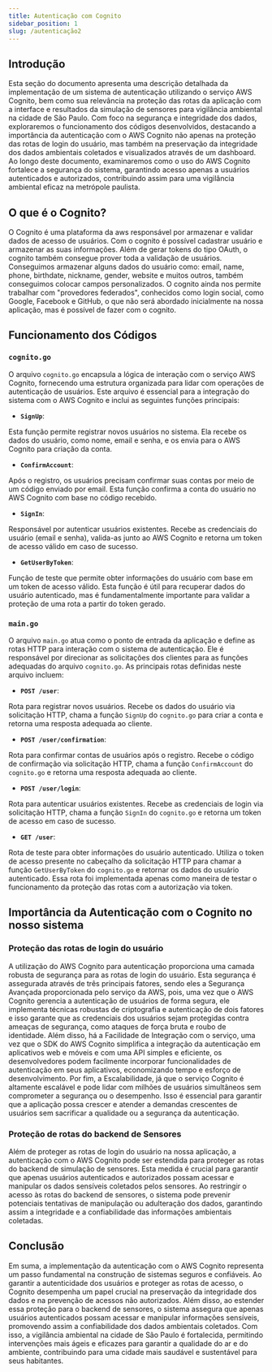 ```yaml
---
title: Autenticação com Cognito
sidebar_position: 1
slug: /autenticação2
---
```


## Introdução

Esta seção do documento apresenta uma descrição detalhada da implementação de um sistema de autenticação utilizando o serviço AWS Cognito, bem como sua relevância na proteção das rotas da aplicação com a interface e resultados da simulação de sensores para vigilância ambiental na cidade de São Paulo. Com foco na segurança e integridade dos dados, exploraremos o funcionamento dos códigos desenvolvidos, destacando a importância da autenticação com o AWS Cognito não apenas na proteção das rotas de login do usuário, mas também na preservação da integridade dos dados ambientais coletados e visualizados através de um dashboard. Ao longo deste documento, examinaremos como o uso do AWS Cognito fortalece a segurança do sistema, garantindo acesso apenas a usuários autenticados e autorizados, contribuindo assim para uma vigilância ambiental eficaz na metrópole paulista.

## O que é o Cognito?

O Cognito é uma plataforma da aws responsável por armazenar e validar dados de acesso de usuários. Com o cognito é possível cadastrar usuário e armazenar as suas informações. Além de gerar tokens do tipo OAuth, o cognito também consegue prover toda a validação de usuários.
Conseguimos armazenar alguns dados do usuário como: email, name, phone, birthdate, nickname, gender, website e muitos outros, também conseguimos colocar campos personalizados.
O cognito ainda nos permite trabalhar com "provedores federados", conhecidos como login social, como Google, Facebook e GitHub, o que não será abordado inicialmente na nossa aplicação, mas é possível de fazer com o cognito.

## Funcionamento dos Códigos

### `cognito.go`

O arquivo `cognito.go` encapsula a lógica de interação com o serviço AWS Cognito, fornecendo uma estrutura organizada para lidar com operações de autenticação de usuários. Este arquivo é essencial para a integração do sistema com o AWS Cognito e inclui as seguintes funções principais:

- **`SignUp`**:

Esta função permite registrar novos usuários no sistema. Ela recebe os dados do usuário, como nome, email e senha, e os envia para o AWS Cognito para criação da conta.

- **`ConfirmAccount`**:

Após o registro, os usuários precisam confirmar suas contas por meio de um código enviado por email. Esta função confirma a conta do usuário no AWS Cognito com base no código recebido.

- **`SignIn`**:

Responsável por autenticar usuários existentes. Recebe as credenciais do usuário (email e senha), valida-as junto ao AWS Cognito e retorna um token de acesso válido em caso de sucesso.

-  **`GetUserByToken`**:

Função de teste que permite obter informações do usuário com base em um token de acesso válido. Esta função é útil para recuperar dados do usuário autenticado, mas é fundamentalmente importante para validar a proteção de uma rota a partir do token gerado.

### `main.go`

O arquivo `main.go` atua como o ponto de entrada da aplicação e define as rotas HTTP para interação com o sistema de autenticação. Ele é responsável por direcionar as solicitações dos clientes para as funções adequadas do arquivo `cognito.go`. As principais rotas definidas neste arquivo incluem:

- **`POST /user`**:

Rota para registrar novos usuários. Recebe os dados do usuário via solicitação HTTP, chama a função `SignUp` do `cognito.go` para criar a conta e retorna uma resposta adequada ao cliente.

- **`POST /user/confirmation`**:

Rota para confirmar contas de usuários após o registro. Recebe o código de confirmação via solicitação HTTP, chama a função `ConfirmAccount` do `cognito.go` e retorna uma resposta adequada ao cliente.

- **`POST /user/login`**:

Rota para autenticar usuários existentes. Recebe as credenciais de login via solicitação HTTP, chama a função `SignIn` do `cognito.go` e retorna um token de acesso em caso de sucesso.

- **`GET /user`**:

Rota de teste para obter informações do usuário autenticado. Utiliza o token de acesso presente no cabeçalho da solicitação HTTP para chamar a função `GetUserByToken` do `cognito.go` e retornar os dados do usuário autenticado. Essa rota foi implementada apenas como maneira de testar o funcionamento da proteção das rotas com a autorização via token.

## Importância da Autenticação com o Cognito no nosso sistema

### Proteção das rotas de login do usuário

A utilização do AWS Cognito para autenticação proporciona uma camada robusta de segurança para as rotas de login do usuário. Esta segurança é assegurada através de três principais fatores, sendo eles a Segurança Avançada proporcionada pelo serviço da AWS, pois, uma vez que o AWS Cognito gerencia a autenticação de usuários de forma segura, ele implementa técnicas robustas de criptografia e autenticação de dois fatores e isso garante que as credenciais dos usuários sejam protegidas contra ameaças de segurança, como ataques de força bruta e roubo de identidade. Além disso, há a Facilidade de Integração com o serviço, uma vez que o SDK do AWS Cognito simplifica a integração da autenticação em aplicativos web e móveis e com uma API simples e eficiente, os desenvolvedores podem facilmente incorporar funcionalidades de autenticação em seus aplicativos, economizando tempo e esforço de desenvolvimento. Por fim, a Escalabilidade, já que o serviço Cognito é altamente escalável e pode lidar com milhões de usuários simultâneos sem comprometer a segurança ou o desempenho. Isso é essencial para garantir que a aplicação possa crescer e atender a demandas crescentes de usuários sem sacrificar a qualidade ou a segurança da autenticação.

### Proteção de rotas do backend de Sensores

Além de proteger as rotas de login do usuário na nossa aplicação, a autenticação com o AWS Cognito pode ser estendida para proteger as rotas do backend de simulação de sensores. Esta medida é crucial para garantir que apenas usuários autenticados e autorizados possam acessar e manipular os dados sensíveis coletados pelos sensores. Ao restringir o acesso às rotas do backend de sensores, o sistema pode prevenir potenciais tentativas de manipulação ou adulteração dos dados, garantindo assim a integridade e a confiabilidade das informações ambientais coletadas.

## Conclusão

Em suma, a implementação da autenticação com o AWS Cognito representa um passo fundamental na construção de sistemas seguros e confiáveis. Ao garantir a autenticidade dos usuários e proteger as rotas de acesso, o Cognito desempenha um papel crucial na preservação da integridade dos dados e na prevenção de acessos não autorizados. Além disso, ao estender essa proteção para o backend de sensores, o sistema assegura que apenas usuários autenticados possam acessar e manipular informações sensíveis, promovendo assim a confiabilidade dos dados ambientais coletados. Com isso, a vigilância ambiental na cidade de São Paulo é fortalecida, permitindo intervenções mais ágeis e eficazes para garantir a qualidade do ar e do ambiente, contribuindo para uma cidade mais saudável e sustentável para seus habitantes.

